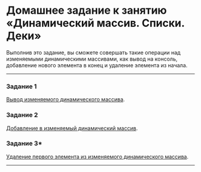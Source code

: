 # Домашнее задание к занятию «Динамический массив. Списки. Деки»

Выполнив это задание, вы сможете совершать такие операции над изменяемыми динамическими массивами, как вывод на консоль, добавление нового элемента в конец и удаление элемента из начала.

------

### Задание 1

[Вывод изменяемого динамического массива](01).

### Задание 2

[Добавление в изменяемый динамический массив](02).

### Задание 3*

[Удаление первого элемента из изменяемого динамического массива](03).

------
